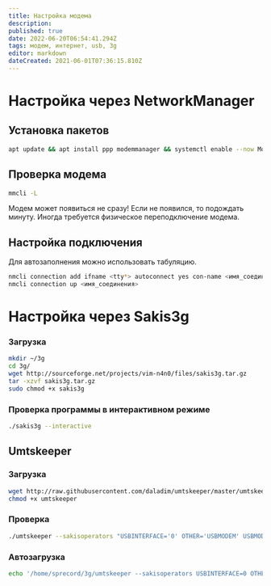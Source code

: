 ```yaml
---
title: Настройка модема
description: 
published: true
date: 2022-06-20T06:54:41.294Z
tags: модем, интернет, usb, 3g
editor: markdown
dateCreated: 2021-06-01T07:36:15.810Z
---
```


# Настройка через NetworkManager
## Установка пакетов
```bash
apt update && apt install ppp modemmanager && systemctl enable --now ModemManager
```
## Проверка модема
```bash
mmcli -L
```
Модем может появиться не сразу! Если не появился, то подождать минуту. Иногда требуется  физическое переподключение модема.
## Настройка подключения
Для автозаполнения можно использовать табуляцию.
```bash
nmcli connection add ifname <tty*> autoconnect yes con-name <имя_соединения> type gsm apn <apn> 
nmcli connection up <имя_соединения>
```

# Настройка через Sakis3g
### Загрузка
``` bash
mkdir ~/3g
cd 3g/
wget http://sourceforge.net/projects/vim-n4n0/files/sakis3g.tar.gz
tar -xzvf sakis3g.tar.gz
sudo chmod +x sakis3g
```
### Проверка программы в интерактивном режиме
```bash
./sakis3g --interactive
```
## Umtskeeper
### Загрузка
```bash
wget http://raw.githubusercontent.com/daladim/umtskeeper/master/umtskeeper
chmod +x umtskeeper
```
### Проверка
```bash
./umtskeeper --sakisoperators "USBINTERFACE='0' OTHER='USBMODEM' USBMODEM='12d1:1001' APN='CUSTOM_APN' CUSTOM_APN='internet.mts.ru' APN_USER='mts' APN_PASS='mts'" --sakisswitches "--sudo --console" --devicename 'Huawei' --nat 'no'
```
### Автозагрузка
```bash
echo '/home/sprecord/3g/umtskeeper --sakisoperators USBINTERFACE=0 OTHER=USBMODEM USBMODEM=12d1:1001 APN=CUSTOM_APN CUSTOM_APN=internet.mts.ru SIM_PIN=0000 APN_USER=mts APN_PASS=mts --sakisswitches --sudo --console --devicename Huawei --log --silent --nat no &' >> /etc/rc.local
```
